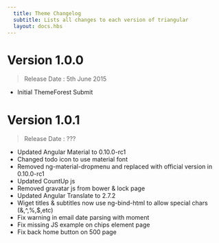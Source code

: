 ```yaml
---
  title: Theme Changelog
  subtitle: Lists all changes to each version of triangular
  layout: docs.hbs
---
```


# Version 1.0.0
> Release Date : 5th June 2015

- Initial ThemeForest Submit

# Version 1.0.1
> Release Date : ???

- Updated Angular Material to 0.10.0-rc1
- Changed todo icon to use material font
- Removed ng-material-dropmenu and replaced with official version in 0.10.0-rc1
- Updated CountUp js
- Removed gravatar js from bower & lock page
- Updated Angular Translate to 2.7.2
- Wiget titles & subtitles now use ng-bind-html to allow special chars (&,^,%,$,etc)
- Fix warning in email date parsing with moment
- Fix missing JS example on chips element page
- Fix back home button on 500 page